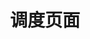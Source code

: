 ---
title: 调度页面
lang: zh-CN
description: 找找你想看的，逐步更新中
layout: home
hero:
  name: live long and prosper
  tagline: 逐步更新中...
  image:
    src: /images/SubIT-Normal.svg
    alt: VitePress
features:
  - title: 代码开发基础
    icon: 💻
    details: 一切开发的基础，看看什么是你感兴趣的
    link: guide/Development/api-examples
  - title: 预科部指南
    icon: 📚
    details: 附中的高三也是要努力的<br/>一切和预科部相关的事情
    link: guide/Preparatory/api-examples
  - title: 正在施工中
    icon: ⛏
    details: 敬请期待...
---